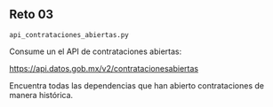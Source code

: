 ## Reto 03

`api_contrataciones_abiertas.py`

Consume un  el API de contrataciones abiertas:

https://api.datos.gob.mx/v2/contratacionesabiertas

Encuentra todas las dependencias que han abierto contrataciones de manera histórica.